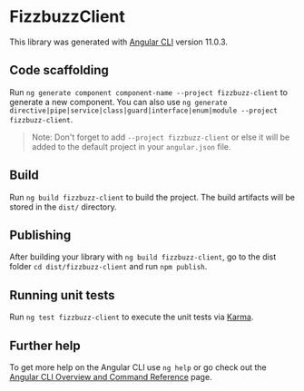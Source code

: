 # FizzbuzzClient

This library was generated with [Angular CLI](https://github.com/angular/angular-cli) version 11.0.3.

## Code scaffolding

Run `ng generate component component-name --project fizzbuzz-client` to generate a new component. You can also
use `ng generate directive|pipe|service|class|guard|interface|enum|module --project fizzbuzz-client`.
> Note: Don't forget to add `--project fizzbuzz-client` or else it will be added to the default project in your `angular.json` file.

## Build

Run `ng build fizzbuzz-client` to build the project. The build artifacts will be stored in the `dist/` directory.

## Publishing

After building your library with `ng build fizzbuzz-client`, go to the dist folder `cd dist/fizzbuzz-client` and run `npm publish`.

## Running unit tests

Run `ng test fizzbuzz-client` to execute the unit tests via [Karma](https://karma-runner.github.io).

## Further help

To get more help on the Angular CLI use `ng help` or go check out the [Angular CLI Overview and Command Reference](https://angular.io/cli)
page.
